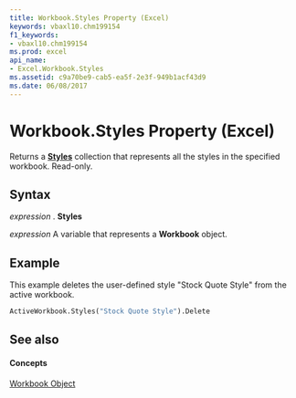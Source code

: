 ```yaml
---
title: Workbook.Styles Property (Excel)
keywords: vbaxl10.chm199154
f1_keywords:
- vbaxl10.chm199154
ms.prod: excel
api_name:
- Excel.Workbook.Styles
ms.assetid: c9a70be9-cab5-ea5f-2e3f-949b1acf43d9
ms.date: 06/08/2017
---
```



# Workbook.Styles Property (Excel)

Returns a  **[Styles](styles-object-excel.md)** collection that represents all the styles in the specified workbook. Read-only.


## Syntax

 _expression_ . **Styles**

 _expression_ A variable that represents a **Workbook** object.


## Example

This example deletes the user-defined style "Stock Quote Style" from the active workbook.


```vb
ActiveWorkbook.Styles("Stock Quote Style").Delete
```


## See also


#### Concepts


[Workbook Object](workbook-object-excel.md)

